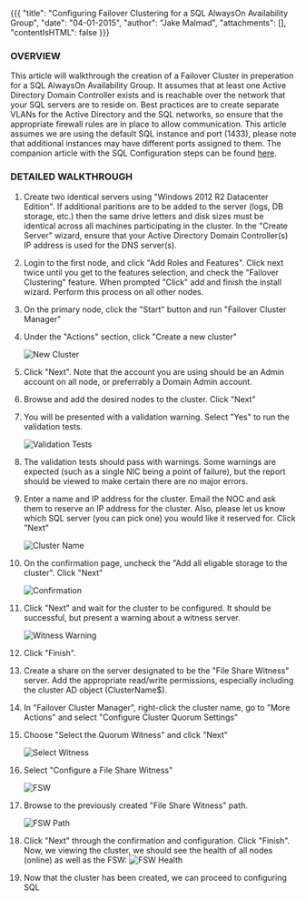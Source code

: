 {{{
  "title": "Configuring Failover Clustering for a SQL AlwaysOn Availability Group",
  "date": "04-01-2015",
  "author": "Jake Malmad",
  "attachments": [],
  "contentIsHTML": false
}}}

### OVERVIEW
This article will walkthrough the creation of a Failover Cluster in preperation for a SQL AlwaysOn Availability Group. It assumes that at least one Active Directory Domain Controller exists and is reachable over the network that your SQL servers are to reside on. Best practices are to create separate VLANs for the Active Directory and the SQL networks, so ensure that the appropriate firewall rules are in place to allow communication. This article assumes we are using the default SQL instance and port (1433), please note that additional instances may have different ports assigned to them. The companion article with the SQL Configuration steps can be found [here](../Servers/configuring-failover-clustering-for-a-sql-alwayson-availability-group.md).

### DETAILED WALKTHROUGH

1. Create two identical servers using "Windows 2012 R2 Datacenter Edition". If additional paritions are to be added to the server (logs, DB storage, etc.) then the same drive letters and disk sizes must be identical across all machines participating in the cluster. In the "Create Server" wizard, ensure that your Active Directory Domain Controller(s) IP address is used for the DNS server(s).

2. Login to the first node, and click "Add Roles and Features". Click next twice until you get to the features selection, and check the "Failover Clustering" feature. When prompted "Click" add and finish the install wizard. Perform this process on all other nodes.

3. On the primary node, click the "Start" button and run "Failover Cluster Manager"

4. Under the "Actions" section, click "Create a new cluster"

    ![New Cluster](../images/configuring-failover-clustering-for-a-sql-alwayson-availability-group-01.PNG)

5. Click "Next". Note that the account you are using should be an Admin account on all node, or preferrably a Domain Admin account.

6. Browse and add the desired nodes to the cluster. Click "Next"

7. You will be presented with a validation warning. Select "Yes" to run the validation tests.

    ![Validation Tests](../images/configuring-failover-clustering-for-a-sql-alwayson-availability-group-02.PNG)

8. The validation tests should pass with warnings. Some warnings are expected (such as a single NIC being a point of failure), but the report should be viewed to make certain there are no major errors.

9. Enter a name and IP address for the cluster. Email the NOC and ask them to reserve an IP address for the cluster. Also, please let us know which SQL server (you can pick one) you would like it reserved for. Click "Next"

    ![Cluster Name](../images/configuring-failover-clustering-for-a-sql-alwayson-availability-group-03.PNG)

10. On the confirmation page, uncheck the "Add all eligable storage to the cluster". Click "Next"

    ![Confirmation](../images/configuring-failover-clustering-for-a-sql-alwayson-availability-group-04.PNG)

11. Click "Next" and wait for the cluster to be configured. It should be successful, but present a warning about a witness server.

    ![Witness Warning](../images/configuring-failover-clustering-for-a-sql-alwayson-availability-group-05.PNG)

12. Click "Finish".

13. Create a share on the server designated to be the "File Share Witness" server. Add the appropriate read/write permissions, especially including the cluster AD object (ClusterName$).

14. In "Failover Cluster Manager", right-click the cluster name, go to "More Actions" and select "Configure Cluster Quorum Settings"

15. Choose "Select the Quorum Witness" and click "Next"

    ![Select Witness](../images/configuring-failover-clustering-for-a-sql-alwayson-availability-group-06.PNG)

16. Select "Configure a File Share Witness"

    ![FSW](../images/configuring-failover-clustering-for-a-sql-alwayson-availability-group-07.PNG)

17. Browse to the previously created "File Share Witness" path.

    ![FSW Path](../images/configuring-failover-clustering-for-a-sql-alwayson-availability-group-08.PNG)

18. Click "Next" through the confirmation and configuration. Click "Finish". Now, we viewing the cluster, we should see the health of all nodes (online) as well as the FSW:
    ![FSW Health](../images/configuring-failover-clustering-for-a-sql-alwayson-availability-group-09.PNG)

19. Now that the cluster has been created, we can proceed to configuring SQL

